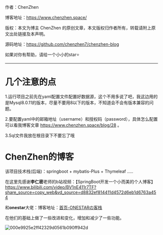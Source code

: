 作者：ChenZhen

博客地址：https://www.chenzhen.space/

版权：本文为博主 ChenZhen 的原创文章，本文版权归作者所有，转载请附上原文出处链接及本声明。

源码地址：https://github.com/chenzhen7/chenzhen-blog

如果对你有帮助，请给一个小小的star⭐



---

# 几个注意的点

1.运行项目之前先在yaml配置文件配置好数据源，这个不用多说了吧，我这边用的是Mysql8.0.11的版本，尽量不要用8以下的版本，不知道会不会有版本兼容的问题。

2.要配置yaml中的邮箱地址（username）和授权码（password），具体怎么配置可以看我博客文章 https://www.chenzhen.space/blog/28 。

3.Sql文件我放在根目录下不要忘了哦

# ChenZhen的博客

该项目技术栈(后端)：springboot + mybatis-Plus + Thymeleaf .....

在这里先感谢**李仁密**老师的b站视频：【SpringBoot开发一个小而美的个人博客】https://www.bilibili.com/video/BV1nE411r7TF?share_source=copy_web&vd_source=d8832ef814411d4572d6eb1d6763a454

和**onestar**大佬：博客地址：[首页-ONESTARの客栈](https://onestar.newstar.net.cn/)

在他们的基础上做了一些改进和变化，增加和减少了一些功能。

![000e9925e2ff42329d0561b090ff942d](https://user-images.githubusercontent.com/109839704/201456942-ea07a054-9c60-473d-b0b6-af68b57163a6.png)

